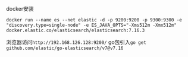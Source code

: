 docker安装
```
docker run --name es --net elastic -d -p 9200:9200 -p 9300:9300 -e "discovery.type=single-node" -e ES_JAVA_OPTS="-Xms512m -Xmx512m" docker.elastic.co/elasticsearch/elasticsearch:7.16.3
```
浏览器访问`http://192.168.126.128:9200/`
go包引入`go get github.com/elastic/go-elasticsearch/v7@v7.16`
